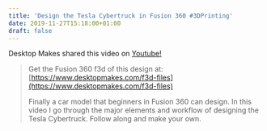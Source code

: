 ```yaml
---
title: 'Design the Tesla Cybertruck in Fusion 360 #3DPrinting'
date: 2019-11-27T15:18:00+01:00
draft: false
---
```


Desktop Makes shared this video on [Youtube!](https://www.youtube.com/watch?v=GWZsPcfjT0Q)

> Get the Fusion 360 f3d of this design at:  
> [https://www.desktopmakes.com/f3d-files](https://www.desktopmakes.com/f3d-files)
> 
> Finally a car model that beginners in Fusion 360 can design. In this video I go through the major elements and workflow of designing the Tesla Cybertruck. Follow along and make your own.